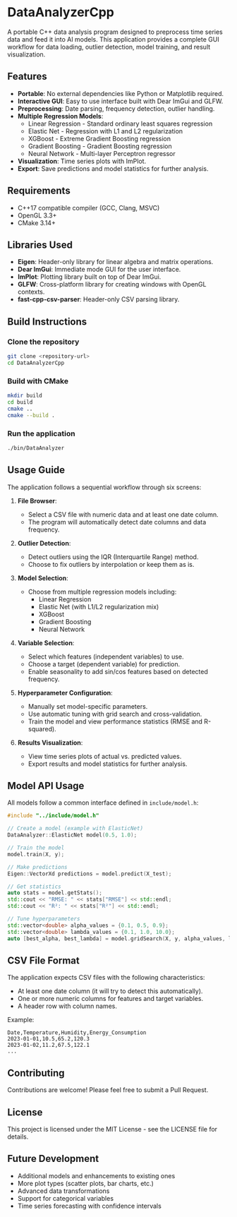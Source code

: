 # DataAnalyzerCpp

A portable C++ data analysis program designed to preprocess time series data and feed it into AI models. This application provides a complete GUI workflow for data loading, outlier detection, model training, and result visualization.

## Features

- **Portable**: No external dependencies like Python or Matplotlib required.
- **Interactive GUI**: Easy to use interface built with Dear ImGui and GLFW.
- **Preprocessing**: Date parsing, frequency detection, outlier handling.
- **Multiple Regression Models**:
  - Linear Regression - Standard ordinary least squares regression
  - Elastic Net - Regression with L1 and L2 regularization
  - XGBoost - Extreme Gradient Boosting regression
  - Gradient Boosting - Gradient Boosting regression
  - Neural Network - Multi-layer Perceptron regressor
- **Visualization**: Time series plots with ImPlot.
- **Export**: Save predictions and model statistics for further analysis.

## Requirements

- C++17 compatible compiler (GCC, Clang, MSVC)
- OpenGL 3.3+
- CMake 3.14+

## Libraries Used

- **Eigen**: Header-only library for linear algebra and matrix operations.
- **Dear ImGui**: Immediate mode GUI for the user interface.
- **ImPlot**: Plotting library built on top of Dear ImGui.
- **GLFW**: Cross-platform library for creating windows with OpenGL contexts.
- **fast-cpp-csv-parser**: Header-only CSV parsing library.

## Build Instructions

### Clone the repository

```bash
git clone <repository-url>
cd DataAnalyzerCpp
```

### Build with CMake

```bash
mkdir build
cd build
cmake ..
cmake --build .
```

### Run the application

```bash
./bin/DataAnalyzer
```

## Usage Guide

The application follows a sequential workflow through six screens:

1. **File Browser**:
   - Select a CSV file with numeric data and at least one date column.
   - The program will automatically detect date columns and data frequency.

2. **Outlier Detection**:
   - Detect outliers using the IQR (Interquartile Range) method.
   - Choose to fix outliers by interpolation or keep them as is.

3. **Model Selection**:
   - Choose from multiple regression models including:
     - Linear Regression
     - Elastic Net (with L1/L2 regularization mix)
     - XGBoost
     - Gradient Boosting
     - Neural Network

4. **Variable Selection**:
   - Select which features (independent variables) to use.
   - Choose a target (dependent variable) for prediction.
   - Enable seasonality to add sin/cos features based on detected frequency.

5. **Hyperparameter Configuration**:
   - Manually set model-specific parameters.
   - Use automatic tuning with grid search and cross-validation.
   - Train the model and view performance statistics (RMSE and R-squared).

6. **Results Visualization**:
   - View time series plots of actual vs. predicted values.
   - Export results and model statistics for further analysis.

## Model API Usage

All models follow a common interface defined in `include/model.h`:

```cpp
#include "../include/model.h"

// Create a model (example with ElasticNet)
DataAnalyzer::ElasticNet model(0.5, 1.0);

// Train the model
model.train(X, y);

// Make predictions
Eigen::VectorXd predictions = model.predict(X_test);

// Get statistics
auto stats = model.getStats();
std::cout << "RMSE: " << stats["RMSE"] << std::endl;
std::cout << "R²: " << stats["R²"] << std::endl;

// Tune hyperparameters
std::vector<double> alpha_values = {0.1, 0.5, 0.9};
std::vector<double> lambda_values = {0.1, 1.0, 10.0};
auto [best_alpha, best_lambda] = model.gridSearch(X, y, alpha_values, lambda_values);
```

## CSV File Format

The application expects CSV files with the following characteristics:
- At least one date column (it will try to detect this automatically).
- One or more numeric columns for features and target variables.
- A header row with column names.

Example:
```
Date,Temperature,Humidity,Energy_Consumption
2023-01-01,10.5,65.2,120.3
2023-01-02,11.2,67.5,122.1
...
```

## Contributing

Contributions are welcome! Please feel free to submit a Pull Request.

## License

This project is licensed under the MIT License - see the LICENSE file for details.

## Future Development

- Additional models and enhancements to existing ones
- More plot types (scatter plots, bar charts, etc.)
- Advanced data transformations
- Support for categorical variables
- Time series forecasting with confidence intervals 